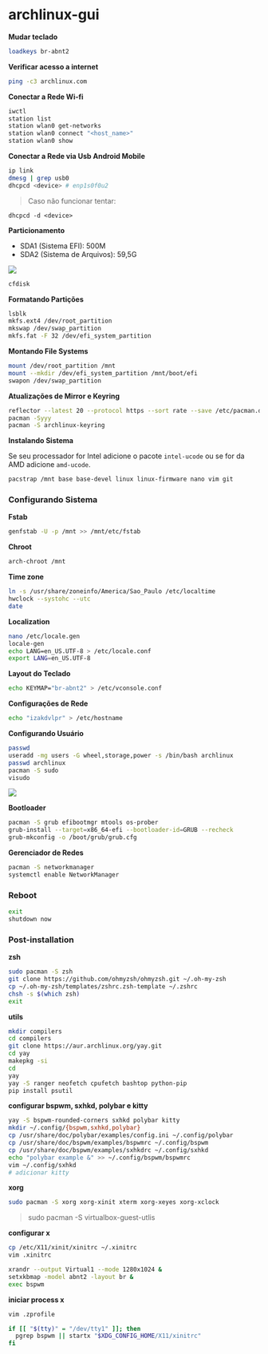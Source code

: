 # archlinux-gui

**Mudar teclado**

```bash
loadkeys br-abnt2
```

**Verificar acesso a internet**

```bash
ping -c3 archlinux.com
```

**Conectar a Rede Wi-fi**

```bash
iwctl
station list
station wlan0 get-networks
station wlan0 connect "<host_name>"
station wlan0 show
```

**Conectar a Rede via Usb Android Mobile**

```bash
ip link
dmesg | grep usb0
dhcpcd <device> # enp1s0f0u2
```

> Caso não funcionar tentar:

```
dhcpcd -d <device>
```

**Particionamento**

- SDA1 (Sistema EFI): 500M
- SDA2 (Sistema de Arquivos): 59,5G

<img src='https://i.imgur.com/0nDAUt9.png' />

```bash
cfdisk
```

**Formatando Partições**

```bash
lsblk
mkfs.ext4 /dev/root_partition
mkswap /dev/swap_partition
mkfs.fat -F 32 /dev/efi_system_partition
```

**Montando File Systems**

```bash
mount /dev/root_partition /mnt
mount --mkdir /dev/efi_system_partition /mnt/boot/efi
swapon /dev/swap_partition
```

**Atualizações de Mirror e Keyring**

```bash
reflector --latest 20 --protocol https --sort rate --save /etc/pacman.d/mirrorlist
pacman -Syyy
pacman -S archlinux-keyring
```

**Instalando Sistema**

Se seu processador for Intel adicione o pacote `intel-ucode` ou se for da AMD adicione `amd-ucode`.

```bash
pacstrap /mnt base base-devel linux linux-firmware nano vim git
```

### Configurando Sistema

**Fstab**

```bash
genfstab -U -p /mnt >> /mnt/etc/fstab
```

**Chroot**

```bash
arch-chroot /mnt
```

**Time zone**

```bash
ln -s /usr/share/zoneinfo/America/Sao_Paulo /etc/localtime
hwclock --systohc --utc
date
```

**Localization**

```bash
nano /etc/locale.gen
locale-gen
echo LANG=en_US.UTF-8 > /etc/locale.conf
export LANG=en_US.UTF-8
```

**Layout do Teclado**

```bash
echo KEYMAP="br-abnt2" > /etc/vconsole.conf
```

**Configurações de Rede**

```bash
echo "izakdvlpr" > /etc/hostname
```

**Configurando Usuário**

```bash
passwd
useradd -mg users -G wheel,storage,power -s /bin/bash archlinux
passwd archlinux
pacman -S sudo
visudo
```

<img src="https://i.imgur.com/YoSoRXl.png" />

**Bootloader**

```bash
pacman -S grub efibootmgr mtools os-prober
grub-install --target=x86_64-efi --bootloader-id=GRUB --recheck
grub-mkconfig -o /boot/grub/grub.cfg
```

**Gerenciador de Redes**

```bash
pacman -S networkmanager
systemctl enable NetworkManager
```

### Reboot

```bash
exit
shutdown now
```
### Post-installation

**zsh**

```bash
sudo pacman -S zsh
git clone https://github.com/ohmyzsh/ohmyzsh.git ~/.oh-my-zsh
cp ~/.oh-my-zsh/templates/zshrc.zsh-template ~/.zshrc
chsh -s $(which zsh)
exit
```

**utils**

```bash
mkdir compilers
cd compilers
git clone https://aur.archlinux.org/yay.git
cd yay
makepkg -si
cd
yay
yay -S ranger neofetch cpufetch bashtop python-pip
pip install psutil
```

**configurar bspwm, sxhkd, polybar e kitty**

```bash
yay -S bspwm-rounded-corners sxhkd polybar kitty
mkdir ~/.config/{bspwm,sxhkd,polybar}
cp /usr/share/doc/polybar/examples/config.ini ~/.config/polybar
cp /usr/share/doc/bspwm/examples/bspwmrc ~/.config/bspwm
cp /usr/share/doc/bspwm/examples/sxhkdrc ~/.config/sxhkd
echo "polybar example &" >> ~/.config/bspwm/bspwmrc
vim ~/.config/sxhkd
# adicionar kitty
```

**xorg**

```bash
sudo pacman -S xorg xorg-xinit xterm xorg-xeyes xorg-xclock
```

> sudo pacman -S virtualbox-guest-utlis

**configurar x**

```bash
cp /etc/X11/xinit/xinitrc ~/.xinitrc
vim .xinitrc
```

```bash
xrandr --output Virtual1 --mode 1280x1024 &
setxkbmap -model abnt2 -layout br &
exec bspwm
```

**iniciar process x**

```bash
vim .zprofile
```

```bash
if [[ "$(tty)" = "/dev/tty1" ]]; then
  pgrep bspwm || startx "$XDG_CONFIG_HOME/X11/xinitrc"
fi
```
